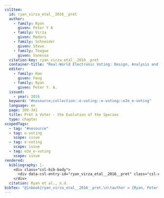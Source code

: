 ```yaml
---
cslItem:
  id: ryan_virza_etal__2016__pret
  author:
    - family: Ryan
      given: Peter Y A
    - family: Virza
      given: Madars
    - family: Schneider
      given: Steve
    - family: Teague
      given: Vanessa
  citation-key: ryan_virza_etal__2016__pret
  container-title: "Real-World Electronic Voting: Design, Analysis and Deployment"
  editor:
    - family: Hao
      given: Feng
    - family: Ryan
      given: Peter Y. A.
  issued:
    - year: 2016
  keyword: "#nosource;collection::e-voting::e-voting::e2e_e-voting"
  language: en
  page: 309-341
  title: Prêt à Voter - the Evolution of the Species
  type: chapter
scopedTags:
  - tag: "#nosource"
  - tag: e-voting
    scope: issue
  - tag: e-voting
    scope: issue
  - tag: e2e_e-voting
    scope: issue
rendered:
  bibliography: |-
    <div class="csl-bib-body">
      <div data-csl-entry-id="ryan_virza_etal__2016__pret" class="csl-entry">Ryan, P. Y. A., Virza, M., Schneider, S., &#38; Teague, V. n.d.. Prêt à Voter - the Evolution of the Species. In F. Hao &#38; P. Y. A. Ryan (Eds.), <i>Real-World Electronic Voting: Design, Analysis and Deployment</i> (pp. 309–341).</div>
    </div>
  citation: Ryan et al., n.d.
bibTex: "@inbook{ryan_virza_etal__2016__pret,\n\tauthor = {Ryan, Peter Y A and Virza, Madars and Schneider, Steve and Teague, Vanessa},\n\tbooktitle = {Real-{World} {Electronic} {Voting}: Design, {Analysis} and {Deployment}},\n\teditor = {Hao, Feng and Ryan, Peter Y. A.},\n\tpages = {309--341},\n\ttitle = {Pr{\\^ e}t {\\` a} {Voter} - the {Evolution} of the {Species}},\n}\n\n"
---
```

